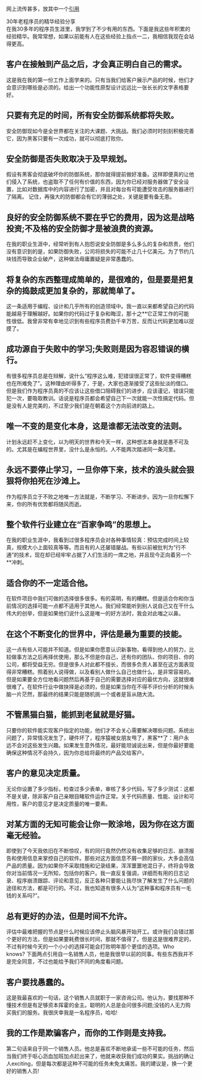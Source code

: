 网上流传甚多，放其中一个[引用](https://cloud.tencent.com/developer/article/1338764)

30年老程序员的精华经验分享\
在我30多年的程序员生涯里，我学到了不少有用的东西。下面是我这些年积累的经验精华。我常常想，如果以前能有人在这些经验上指点一二，我相信我现在会站得更高。

## 客户在接触到产品之后，才会真正明白自己的需求。
这是我在我的第一份工作上面学来的。只有当我们给客户展示产品的时候，他们才会意识到哪些是必须的。给出一个功能性原型设计远远比一张长长的文字表格要好。

## 只要有充足的时间，所有安全防御系统都将失败。
安全防御现如今是全世界都在关注的大课题、大挑战。我们必须时时刻刻积极完善它，因为黑客只要有一次成功，就可以彻底打败你。

## 安全防御是否失败取决于及早规划。
假设有黑客会彻底破坏你的防御系统，那你就得提前做好准备。这样即便真的让他们侵入了系统，也盗取不了任何有价值的东西，因为你已经对服务器做了安全设置，比如对数据库中的内容进行了加密，并且对每台有可能遭受攻击的服务器进行了隔离。
记住，再强大的防御都会有它的薄弱之处，关键是要有备无患。

## 良好的安全防御系统不要在乎它的费用，因为这是战略投资;不及格的安全防御才是被浪费的资源。
在我的职业生涯中，经常听到有人抱怨说安全防御是多么多么的复杂和昂贵，他们没有意识到的是，如果防御失败，公司将损失的可能不止几十亿美元。为了节约几块钱而导致企业破产，这种做法毋庸置疑是非常愚蠢的。

## 将复杂的东西整理成简单的，是很难的，但是要是把复杂的捣鼓成更加复杂的，那就简单了。
这一条适用于编程、设计和几乎所有的创造领域中。我一直以来都希望自己的代码能越易于理解越好。如果你的代码过于复杂和晦涩，那十之**它正常工作的可能性很低。我曾非常有幸地见识到有些程序员费劲千辛万苦，反而让代码更加难以捉摸了。

## 成功源自于失败中的学习;失败则是因为容忍错误的横行。
有很多程序员总是在辩解，说什么“程序这么难，犯错误很正常了，软件变得糟糕也在所难免了”。这种理由听得多了，于是，大家也逐渐接受了这些扯淡的借口。但是我们作为程序员真的不应该让这些借口阻碍我们的进步，应该谨记，错误只能犯一次，要吸取教训。话说是程序员都会希望自己下一次就能一次性搞定代码。但是没有人是完美的，不过至少我们是在朝着这个方向前进的路上。

## 唯一不变的是变化本身，这是谁都无法改变的法则。
计划永远赶不上变化，以为明天的世界和今天一样，这种想法本身就是愚不可及的。尤其是在编程世界里，没什么是永恒的。人不能两次踏进同一条河里。

## 永远不要停止学习，一旦你停下来，技术的浪头就会狠狠将你拍死在沙滩上。
作为程序员立于不败之地唯一方法就是，不断学习、不断进步。因为一旦你松懈下来，你的所有优势都将随风而逝。

## 整个软件行业建立在“百家争鸣”的思想上。
在我的职业生涯中，我看到过很多程序员会对各种事情较真：预估完成时间上较真，规模大小上面较真等等。而且有的人还屡错屡战。有些以前被批判为“行不通”的技术，现在却已经牢牢占据了人们生活的一席之地，并且现今正向着另一个**冲刺。

## 适合你的不一定适合他。
在软件项目中我们可做的选择很多很多。有的英明，有的糟糕。但是适合你和你当前情况的选择可能一点都不适用于其他人。我们经常能听到别人说自己又在干什么伟大的创举，但是如果他们说什么这是唯一的好方法时，我会对此嗤之以鼻。

## 在这个不断变化的世界中，评估是最为重要的技能。
这一点有些人可能并不知道。但是如果你愿意认识新事物，看得到他人的努力，比较做事方法之后再择优使用，那么不但是你自己，还有你的团队、你的项目、你的公司，都将受益无穷。但是很多人对此都不擅长，而很多负责人甚至在这方面表现得非常糟糕。照着别人说得做，以及看别人做什么自己也做什么，是非常容易的。但是如果要全方位地看问题然后再基于自己的需要选择对应的最优方向，这就很难很难了。在软件行业中做抉择是必须的，但是如果当你在不得不评价分析的时候头脑一片茫然，那最终的结果只能是随机挑一个或者是盲从随大流。

## 不管黑猫白猫，能抓到老鼠就是好猫。
只要你的软件能实现客户指定的功能，他们才不会关心需要解决哪些问题。系统出问题了，异常情况发生了，硬件坏了，程序猿被女朋友甩了，黑客**了：用户永远不会对这些发生兴趣。如果发生意外情况，最好能坦诚说出来，但是你最好要能确保这种情况不会持久，因为你总给将最终的产品交给客户。

## 客户的意见决定质量。
无论你设置了多少指标，检查过多少表单，审核了多少代码，写了多少测试：这都不是关键，除非客户自己亲眼目睹软件运作正常。关于代码质量、性能、设计和可用性，客户的意见才是决定质量的唯一要素。

## 对某方面的无知可能会让你一败涂地，因为你在这方面毫无经验。
即使到了今天我依旧在不断惊叹，有的同行竟然仍然没有收集足够的日志、崩溃报告和使用信息来掌控自己的软件。那些对这方面信息不屑一顾的家伙，大多会高估产品的质量。因为如果你不采取措施和记录结果，浑浑噩噩地混日子，终将会导致你对当前情况一无所知，包括你的客户。我一直反复强调，详细而有用的日志记录、程序崩溃跟踪、评论和意见，反正各种只要能让我尽快了解发生了什么问题的途径和方法，都是可行的。不过，我也知道有很多人认为“这种事和程序员有一毛钱的关系吗?”。

## 总有更好的办法，但是时间不允许。
评估中最难把握的节点是什么时候应该停止头脑风暴开始开工。或许我们会错过那个更好的方法，但是如果要耗费很长时间，那就不值得了。但是这是很难界定的，不过有时候今天的一个小小的选择可能会打败明年那个更佳的选项。Who knows?
下面两点引用自一名销售人员，他是我很早以前的同事。有些东西我并不是完全同意，不过也能给予我们不同的角度看问题。

## 客户要找愚蠢的。
这是我最喜欢的一句话，这个销售人员就职于一家咨询公司。他认为，要找那种不懂技术但是有足够资本挥霍的金主。聪明的人总是会问很多问题;没钱的人无力购买我们的服务。我很庆幸我是一名程序员，哈哈!

## 我的工作是欺骗客户，而你的工作则是支持我。
第二句话来自于同一个销售人员。他总是喜欢不断地承诺一些不可能的任务，然后当我们终于呕心沥血加班加点赶出来了，他就来收获我们成功的果实。挑战的确让人exciting，但是每次都是这种不可能的任务未免太痛苦。我的建议是，换一个更好的销售人员!
